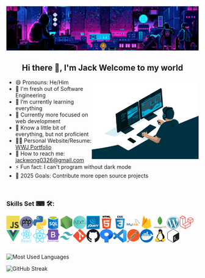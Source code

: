 <img width="100%" height="40%" src="img/banner.gif">
<h2 align="center">Hi there 👋, I'm Jack Welcome to my world</h2>
<img align="right" alt="Coding" width="280" src="img/programmer.gif">

- 😄 Pronouns: He/Him
- 🔭 I'm fresh out of Software Engineering
- 🌱 I’m currently learning everything
- 🚩 Currently more focused on web development
- 👻 Know a little bit of everything, but not proficient
- 👨‍💻 Personal Website/Resume: [WWJ Portfolio](https://wwj-portfolio.vercel.app "[WWJ Portfolio")
- 📧 How to reach me: jackwong0326@gmail.com
- ⚡ Fun fact: I can't program without dark mode
- 🥅 2025 Goals: Contribute more open source projects

<br>

### Skills Set ⌨ 🛠:

<img align="left" alt="JavaScript" width="35px" height="35px" src="img/javascript.png"/>
<img align="left" alt="PHP" width="35px" height="35px" src="img/php.png"/>
<img align="left" alt="Python" width="35px" height="35px" src="img/python.png"/>
<img align="left" alt="SQL" width="35px" height="35px" src="img/sql.png"/>
<img align="left" alt="Node.js" width="35px" height="35px" src="img/nodejs.png"/>
<img align="left" alt="Nextjs" width="35px" height="35px" src="img/nextjs.png"/>
<img align="left" alt="jQuery" width="35px" height="35px" src="img/jQuery.png"/>
<img align="left" alt="HTML5" width="35px" height="35px" src="img/html.png"/>
<img align="left" alt="CSS3" width="35px" height="35px" src="img/css.png"/>
<img align="left" alt="MySQL" width="35px" height="35px" src="img/mysql.svg"/>
<img align="left" alt="firebase" width="35px" height="35px" src="img//firebase.svg"/>
<img align="left" alt="Mongodb" width="35px" height="35px" src="img/mongodb.svg"/>
<img align="left" alt="Wordpress" width="35px" height="35px" src="img/wordpress.png"/>
<img align="left" alt="Laravel" width="35px" height="35px" src="img/laravel.png"/>
<img align="left" alt="Vue js" width="35px" height="35px" src="img/vue.png"/>
<img align="left" alt="React" width="35px" height="35px" src="img/react.svg"/>
<img align="left" alt="ReactNative" width="35px" height="35px" src="img/react-native.svg"/>
<img align="left" alt="Bootstrap" width="35px" height="35px" src="img/bootstrap.svg"/>
<img align="left" alt="tailwindcss" width="35px" height="35px" src="img/tailwindcss.svg"/>
<img align="left" alt="Git" width="35px" height="35px" src="img/git.png" />
<img align="left" alt="GitHub" width="35px" height="35px" src="img/github.png" />
<img align="left" alt="Sourcetree" width="35px" height="35px" src="img/sourcetree.png"/>
<img align="left" alt="Vscode" width="35px" height="35px" src="img/vscode.png"/>
<img align="left" alt="Postman" width="35px" height="35px" src="img/postman.png"/>
<img align="left" alt="Docker" width="35px" height="35px" src="img/docker.png" />
<img align="left" alt="Linux" width="35px" height="35px" src="img/linux.svg" />
<img align="left" alt="Bash" width="35px" height="35px" src="img/bash.svg"/>
<br><br><br><br><br>

![Most Used Languages](https://github-readme-stats.vercel.app/api/top-langs/?username=JackWorld99&show_icons=true&locale=en&layout=compact&theme=tokyonight)
<!-- ![JackWorld99 GitHub stats](https://github-readme-stats.vercel.app/api?username=JackWorld99&show_icons=true&locale=en&layout=compact&theme=tokyonight) -->
![GitHub Streak](https://github-readme-streak-stats.herokuapp.com?user=JackWorld99&theme=tokyonight)
